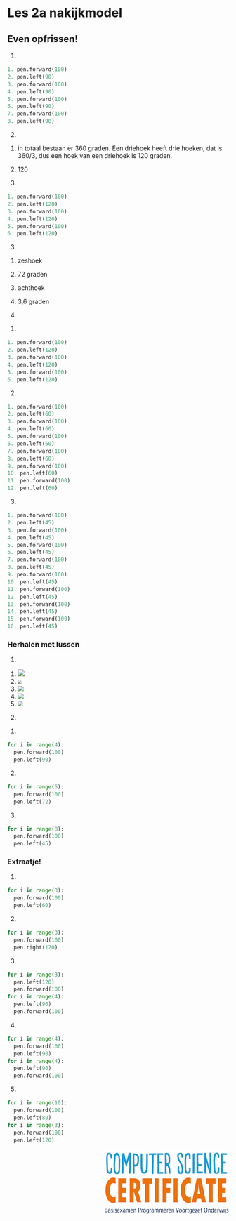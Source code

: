 # Les 2a nakijkmodel

## Even opfrissen!

1) 
```python
1. pen.forward(100)
2. pen.left(90)
3. pen.forward(100)
4. pen.left(90)
5. pen.forward(100)
6. pen.left(90)
7. pen.forward(100)
8. pen.left(90)
```

2)
1. in totaal bestaan er 360 graden. Een driehoek heeft drie hoeken, dat is 360/3, dus een hoek van een driehoek is 120 graden. 

2. 120

3. 
```python
1. pen.forward(100)
2. pen.left(120)
3. pen.forward(100)
4. pen.left(120)
5. pen.forward(100)
6. pen.left(120)
```

3)
1. zeshoek

2. 72 graden

3. achthoek

4. 3,6 graden

    <div style="page-break-after: always;"></div>

4)
1. 

```python
1. pen.forward(100)
2. pen.left(120)
3. pen.forward(100)
4. pen.left(120)
5. pen.forward(100)
6. pen.left(120)
```

2.

```python
1. pen.forward(100)
2. pen.left(60)
3. pen.forward(100)
4. pen.left(60)
5. pen.forward(100)
6. pen.left(60)
7. pen.forward(100)
8. pen.left(60)
9. pen.forward(100)
10. pen.left(60)
11. pen.forward(100)
12. pen.left(60)
```

3.
```python
1. pen.forward(100)
2. pen.left(45)
3. pen.forward(100)
4. pen.left(45)
5. pen.forward(100)
6. pen.left(45)
7. pen.forward(100)
8. pen.left(45)
9. pen.forward(100)
10. pen.left(45)
11. pen.forward(100)
12. pen.left(45)
13. pen.forward(100)
14. pen.left(45)
15. pen.forward(100)
16. pen.left(45)
```

 <div style="page-break-after: always;"></div>

### Herhalen met lussen

1)

1. <img src="../../img/image-20190318130624359.png">

2. <img src="../../img/image-20190415164642350.png" style="zoom:50%">

3. <img src="../../img/Image-20190415160735365.png" style="zoom:80%">

4. <img src="../../img/image-20190415160753334.png" style="zoom:80%">

5. <img src="../../img/image-20190415160852179.png" style="zoom:70%">

    <div style="page-break-after: always;"></div>

2)

1.  

```python
for i in range(4):
  pen.forward(100)
  pen.left(90)
```

2.  

```python
for i in range(5):
  pen.forward(100)
  pen.left(72)
```

3.  

```python
for i in range(8):
  pen.forward(100)
  pen.left(45)
```

 <div style="page-break-after: always;"></div>

### Extraatje!

1.  

```python
for i in range(3):
  pen.forward(100)
  pen.left(60)
```

2. 

```python
for i in range(3):
  pen.forward(100)
  pen.right(120)
```

3. 

```python
for i in range(3):
  pen.left(120)
  pen.forward(100)
for i in range(4):
  pen.left(90)
  pen.forward(100)
```

4. 

```python
for i in range(4):
  pen.forward(100)
  pen.left(90)
for i in range(4):
  pen.left(90)
  pen.forward(100)
```

5. 

```python
for i in range(10):
  pen.forward(100)
  pen.left(80)
for i in range(3):
  pen.forward(100)
  pen.left(120)
```

<img src="../../img/logoCSCert_10cm.jpg" align="right">